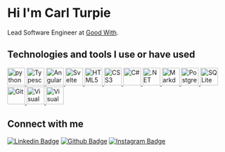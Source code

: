 # Hi I'm Carl Turpie

Lead Software Engineer at [Good With](https://goodwith.co/).

## Technologies and tools I use or have used

<a href="https://www.python.org/"> <img src="https://cdn.jsdelivr.net/gh/devicons/devicon@latest/icons/python/python-original.svg" alt="python" width="40" height="40"/> </a>
<a href="https://www.typescriptlang.org/"> <img src="https://cdn.jsdelivr.net/gh/devicons/devicon@latest/icons/typescript/typescript-original.svg" alt="Typescript" width="40" height="40"/> </a>
<a href="https://angular.io/"> <img src="https://cdn.jsdelivr.net/gh/devicons/devicon@latest/icons/angularjs/angularjs-original.svg" alt="Angular" width="40" height="40"/> </a>
<a href="https://svelte.dev/"> <img src="https://cdn.jsdelivr.net/gh/devicons/devicon@latest/icons/svelte/svelte-original.svg" alt="Svelte" width="40" height="40"/> </a>
<a href="https://html.spec.whatwg.org/"> <img src="https://cdn.jsdelivr.net/gh/devicons/devicon@latest/icons/html5/html5-original.svg" alt="HTML5" width="40" height="40"/> </a>
<a href="https://developer.mozilla.org/en-US/docs/Web/CSS"> <img src="https://cdn.jsdelivr.net/gh/devicons/devicon@latest/icons/css3/css3-original.svg" alt="CSS3" width="40" height="40"/> </a>
<a href="https://docs.microsoft.com/en-us/dotnet/csharp/"> <img src="https://cdn.jsdelivr.net/gh/devicons/devicon@latest/icons/csharp/csharp-original.svg" alt="C#" width="40" height="40"/> </a>
<a href="https://dotnet.microsoft.com/"> <img src="https://cdn.jsdelivr.net/gh/devicons/devicon@latest/icons/dotnetcore/dotnetcore-original.svg" alt=".NET" width="40" height="40"/> </a>
<a href="https://www.markdownguide.org/"> <img src="https://cdn.jsdelivr.net/gh/devicons/devicon@latest/icons/markdown/markdown-original.svg" alt="Markdown" width="40" height="40"/> </a>
<a href="https://www.postgresql.org/"> <img src="https://cdn.jsdelivr.net/gh/devicons/devicon@latest/icons/postgresql/postgresql-original.svg" alt="PostgreSQL" width="40" height="40"/> </a>
<a href="https://www.sqlite.org/"> <img src="https://cdn.jsdelivr.net/gh/devicons/devicon@latest/icons/sqlite/sqlite-original.svg" alt="SQLite" width="40" height="40"/> </a>
<a href="https://git-scm.com/"> <img src="https://cdn.jsdelivr.net/gh/devicons/devicon@latest/icons/git/git-original.svg" alt="Git" width="40" height="40"/> </a>
<a href="https://code.visualstudio.com/"> <img src="https://cdn.jsdelivr.net/gh/devicons/devicon@latest/icons/vscode/vscode-original.svg" alt="Visual Studio Code" width="40" height="40"/> </a>
<a href="https://visualstudio.microsoft.com/"> <img src="https://cdn.jsdelivr.net/gh/devicons/devicon@latest/icons/visualstudio/visualstudio-plain.svg" alt="Visual Studio" width="40" height="40"/> </a>

## Connect with me

[![Linkedin Badge](https://img.shields.io/badge/-carlturpie-blue?style=flat-square&logo=Linkedin&logoColor=white&link=https://www.linkedin.com/in/carlturpie/)](https://www.linkedin.com/in/carlturpie/)
[![Github Badge](https://img.shields.io/badge/-CJTurpie-000000?style=flat-square&labelColor=000000&logo=github&logoColor=white&link=https://github.com/CJTurpie)](https://github.com/CJTurpie)
[![Instagram Badge](https://img.shields.io/badge/-@cjturpie-D7008A?style=flat-square&labelColor=D7008A&logo=Instagram&logoColor=white&link=https://www.instagram.com/cjturpie/)](https://www.instagram.com/cjturpie/)
